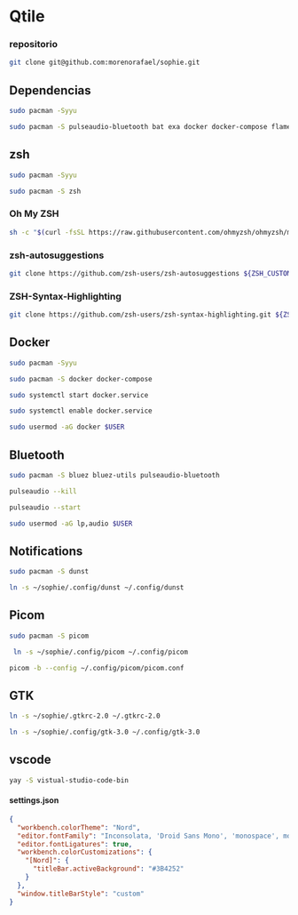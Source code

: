 # Qtile

### repositorio

```sh
git clone git@github.com:morenorafael/sophie.git
```

## Dependencias

```sh
sudo pacman -Syyu
```

```sh
sudo pacman -S pulseaudio-bluetooth bat exa docker docker-compose flameshot bluez bluez-utils nodejs npm neovim python-neovim ttf-ubuntu-mono-nerd ttf-font-awesome zip unzip neofetch zsh git firefox dunst gnu-netcat bind-tools picom wireless_tools
```

## zsh

```sh
sudo pacman -Syyu
```

```sh
sudo pacman -S zsh
```

### Oh My ZSH

```sh
sh -c "$(curl -fsSL https://raw.githubusercontent.com/ohmyzsh/ohmyzsh/master/tools/install.sh)"
```

### zsh-autosuggestions

```sh
git clone https://github.com/zsh-users/zsh-autosuggestions ${ZSH_CUSTOM:-~/.oh-my-zsh/custom}/plugins/zsh-autosuggestions
```

### ZSH-Syntax-Highlighting

```sh
git clone https://github.com/zsh-users/zsh-syntax-highlighting.git ${ZSH_CUSTOM:-~/.oh-my-zsh/custom}/plugins/zsh-syntax-highlighting
```

## Docker

```sh
sudo pacman -Syyu
```

```sh
sudo pacman -S docker docker-compose
```

```sh
sudo systemctl start docker.service
```

```sh
sudo systemctl enable docker.service
```

```sh
sudo usermod -aG docker $USER
```

## Bluetooth

```sh
sudo pacman -S bluez bluez-utils pulseaudio-bluetooth
```

```sh
pulseaudio --kill
```

```sh
pulseaudio --start
```

```sh
sudo usermod -aG lp,audio $USER
```

## Notifications

```sh
sudo pacman -S dunst
```

```sh
ln -s ~/sophie/.config/dunst ~/.config/dunst
```

## Picom

```sh
sudo pacman -S picom
```

```sh
 ln -s ~/sophie/.config/picom ~/.config/picom
```

```sh
picom -b --config ~/.config/picom/picom.conf
```

## GTK

```sh
ln -s ~/sophie/.gtkrc-2.0 ~/.gtkrc-2.0

ln -s ~/sophie/.config/gtk-3.0 ~/.config/gtk-3.0
```

## vscode

```sh
yay -S vistual-studio-code-bin
```

#### settings.json

```json
{
  "workbench.colorTheme": "Nord",
  "editor.fontFamily": "Inconsolata, 'Droid Sans Mono', 'monospace', monospace",
  "editor.fontLigatures": true,
  "workbench.colorCustomizations": {
    "[Nord]": {
      "titleBar.activeBackground": "#3B4252"
    }
  },
  "window.titleBarStyle": "custom"
}
```
